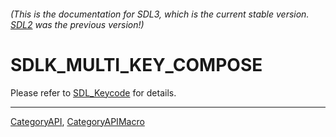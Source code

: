 ###### (This is the documentation for SDL3, which is the current stable version. [SDL2](https://wiki.libsdl.org/SDL2/) was the previous version!)
# SDLK_MULTI_KEY_COMPOSE

Please refer to [SDL_Keycode](SDL_Keycode) for details.

----
[CategoryAPI](CategoryAPI), [CategoryAPIMacro](CategoryAPIMacro)

